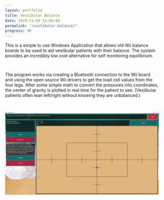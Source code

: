 ```yaml
---
layout: portfolio
title: Vestibular Balance
date: 2019-11-09 12:00:00
permalink: "/vestibular-balance/"
progress: 90
---
```



This is a simple to use Windows Application that allows old Wii balance boards to be used to aid vestibular patients with their balance. The system provides an incredibly low cost alternative for self monitoring equilibrium.

<br>

The program works via creating a Bluetooth connection to the Wii board and using the open source Wii drivers to get the load cell values from the four legs. After some simple math to convert the pressures into coordinates, the center of gravity is plotted in real time for the patient to see. (Vestibular patients often lean left/right without knowing they are unbalanced.)

<br>

![Vestibular Balance](/assets/img/portfolio/vestibular-balance/background.jpg)